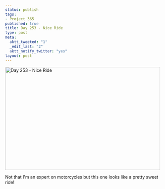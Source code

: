 ```yaml
--- 
status: publish
tags: 
- Project 365
published: true
title: Day 253 - Nice Ride
type: post
meta: 
  aktt_tweeted: "1"
  _edit_last: "2"
  aktt_notify_twitter: "yes"
layout: post
---
```

<a href="http://www.flickr.com/photos/freeed/6135162622/" title="Day 253 - Nice Ride by Fred​, on Flickr"><img src="http://farm7.static.flickr.com/6195/6135162622_0597864f40.jpg" width="500" height="333" alt="Day 253 - Nice Ride"/></a>

Not that I'm an expert on motorcycles but this one looks like a pretty sweet ride!

